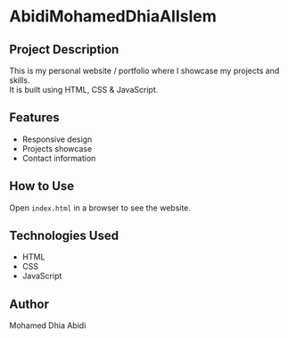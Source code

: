 # AbidiMohamedDhiaAlIslem

## Project Description
This is my personal website / portfolio where I showcase my projects and skills.  
It is built using HTML, CSS & JavaScript.

## Features
- Responsive design
- Projects showcase
- Contact information

## How to Use
Open `index.html` in a browser to see the website.

## Technologies Used
- HTML
- CSS
- JavaScript

## Author
Mohamed Dhia Abidi
